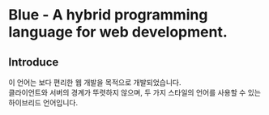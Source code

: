 # Blue - A hybrid programming language for web development.

Introduce
------------
이 언어는 보다 편리한 웹 개발을 목적으로 개발되었습니다.  
클라이언트와 서버의 경계가 뚜렷하지 않으며,   두 가지 스타일의 언어를 사용할 수 있는 하이브리드 언어입니다.
